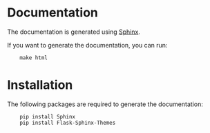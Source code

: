 # Documentation

The documentation is generated using [Sphinx](http://www.sphinx-doc.org/en/master/).

If you want to generate the documentation, you can run:
```
    make html
```

# Installation
The following packages are required to generate the documentation:
```
    pip install Sphinx
    pip install Flask-Sphinx-Themes
```
